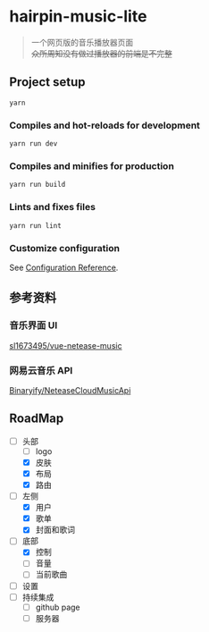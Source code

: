 # hairpin-music-lite
> 一个网页版的音乐播放器页面  
> ~~众所周知没有做过播放器的前端是不完整~~


## Project setup
```
yarn
```

### Compiles and hot-reloads for development
```
yarn run dev
```

### Compiles and minifies for production
```
yarn run build
```

### Lints and fixes files
```
yarn run lint
```

### Customize configuration
See [Configuration Reference](https://cli.vuejs.org/config/).

## 参考资料

### 音乐界面 UI
[sl1673495/vue-netease-music](https://github.com/sl1673495/vue-netease-music)

### 网易云音乐 API 
[Binaryify/NeteaseCloudMusicApi](https://github.com/Binaryify/NeteaseCloudMusicApi)


## RoadMap
- [ ] 头部
    - [ ] logo
    - [x] 皮肤
    - [x] 布局
    - [x] 路由
- [ ] 左侧
    - [x] 用户
    - [x] 歌单
    - [x] 封面和歌词
- [ ] 底部
    - [x] 控制
    - [ ] 音量
    - [ ] 当前歌曲
- [ ] 设置
- [ ] 持续集成
    - [ ] github page
    - [ ] 服务器
